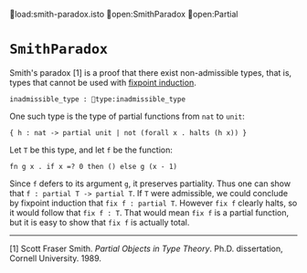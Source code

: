 load:smith-paradox.isto
open:SmithParadox
open:Partial
# `SmithParadox`

Smith's paradox [1] is a proof that there exist non-admissible types,
that is, types that cannot be used with 
[fixpoint induction](../type-theory.html#partial-types).

    inadmissible_type : type:inadmissible_type

One such type is the type of partial functions from `nat` to `unit`:

    { h : nat -> partial unit | not (forall x . halts (h x)) }

Let `T` be this type, and let `f` be the function:

    fn g x . if x =? 0 then () else g (x - 1)

Since `f` defers to its argument `g`, it preserves partiality. Thus
one can show that `f : partial T -> partial T`.  If `T` were
admissible, we could conclude by fixpoint induction that 
`fix f : partial T`.  However `fix f` clearly halts, so it would
follow that `fix f : T`.  That would mean `fix f` is a partial
function, but it is easy to show that `fix f` is actually total.

---

[1] Scott Fraser Smith. *Partial Objects in Type Theory*.
Ph.D. dissertation, Cornell University. 1989.
